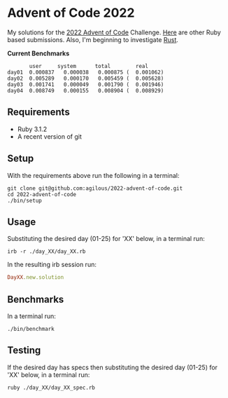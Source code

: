 # Advent of Code 2022
My solutions for the [2022 Advent of Code](https://adventofcode.com/2022)
Challenge. [Here](https://github.com/topics/advent-of-code-2022?l=ruby) are
other Ruby based submissions. Also, I'm beginning to investigate
[Rust](https://github.com/topics/advent-of-code-2022?l=rust).

**Current Benchmarks**
```
       user     system      total        real
day01  0.000837   0.000038   0.000875 (  0.001062)
day02  0.005289   0.000170   0.005459 (  0.005628)
day03  0.001741   0.000049   0.001790 (  0.001946)
day04  0.008749   0.000155   0.008904 (  0.008929)
```

## Requirements
* Ruby 3.1.2
* A recent version of git

## Setup
With the requirements above run the following in a terminal:
```shell
git clone git@github.com:agilous/2022-advent-of-code.git
cd 2022-advent-of-code
./bin/setup
```

## Usage
Substituting the desired day (01-25) for 'XX' below, in a terminal run:
```shell
irb -r ./day_XX/day_XX.rb
```
In the resulting irb session run:
```ruby
DayXX.new.solution
```

## Benchmarks
In a terminal run:
```shell
./bin/benchmark
```

## Testing
If the desired day has specs then substituting the desired day (01-25) for 'XX'
below, in a terminal run:
```shell
ruby ./day_XX/day_XX_spec.rb
```
